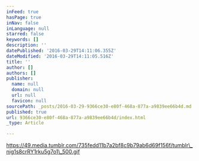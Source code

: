 ```yaml
---
inFeed: true
hasPage: true
inNav: false
inLanguage: null
starred: false
keywords: []
description: ''
datePublished: '2016-03-29T14:11:06.355Z'
dateModified: '2016-03-29T14:11:05.516Z'
title: ''
author: []
authors: []
publisher:
  name: null
  domain: null
  url: null
  favicon: null
sourcePath: _posts/2016-03-29-9366ce30-e80f-468a-877a-a9839ee66b4d.md
published: true
url: 9366ce30-e80f-468a-877a-a9839ee66b4d/index.html
_type: Article

---
```

https://49.media.tumblr.com/735fedd11b7a2bf8c9b79ab6d69f156f/tumblr\_nig1s8crRY1rku5g7o1\_500.gif